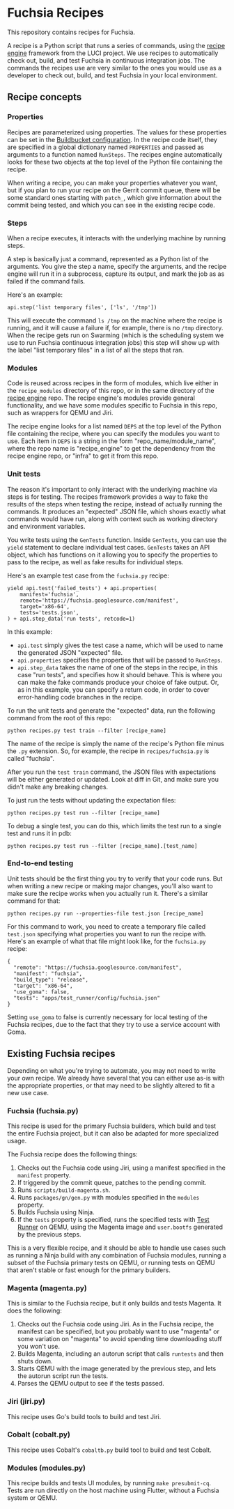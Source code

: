 # Fuchsia Recipes

This repository contains recipes for Fuchsia.

A recipe is a Python script that runs a series of commands, using the
[recipe engine](https://github.com/luci/recipes-py) framework from the LUCI
project. We use recipes to automatically check out, build, and test Fuchsia in
continuous integration jobs. The commands the recipes use are very similar to
the ones you would use as a developer to check out, build, and test Fuchsia in
your local environment.

## Recipe concepts

### Properties

Recipes are parameterized using properties. The values for these properties can
be set in the
[Buildbucket configuration](https://fuchsia.googlesource.com/infra/config/#Buildbucket-configuration).
In the recipe code itself, they are specified in a global dictionary named
`PROPERTIES` and passed as arguments to a function named `RunSteps`. The recipes
engine automatically looks for these two objects at the top level of the Python
file containing the recipe.

When writing a recipe, you can make your properties whatever you want, but if
you plan to run your recipe on the Gerrit commit queue, there will be some
standard ones starting with `patch_`, which give information about the commit
being tested, and which you can see in the existing recipe code.

### Steps

When a recipe executes, it interacts with the underlying machine by running
steps.

A step is basically just a command, represented as a Python list of the
arguments. You give the step a name, specify the arguments, and the recipe
engine will run it in a subprocess, capture its output, and mark the job as
as failed if the command fails.

Here's an example:

```
api.step('list temporary files', ['ls', '/tmp'])
```

This will execute the command `ls /tmp` on the machine where the recipe is
running, and it will cause a failure if, for example, there is no `/tmp`
directory. When the recipe gets run on Swarming (which is the scheduling system
we use to run Fuchsia continuous integration jobs) this step will show up with
the label "list temporary files" in a list of all the steps that ran.

### Modules

Code is reused across recipes in the form of modules, which live either in the
`recipe_modules` directory of this repo, or in the same directory of the
[recipe engine](https://github.com/luci/recipes-py) repo. The recipe engine's
modules provide general functionality, and we have some modules specific to
Fuchsia in this repo, such as wrappers for QEMU and Jiri.

The recipe engine looks for a list named `DEPS` at the top level of the Python
file containing the recipe, where you can specify the modules you want to use.
Each item in `DEPS` is a string in the form "repo_name/module_name", where the
repo name is "recipe_engine" to get the dependency from the recipe engine repo,
or "infra" to get it from this repo.

### Unit tests

The reason it's important to only interact with the underlying machine via
steps is for testing. The recipes framework provides a way to fake the results
of the steps when testing the recipe, instead of actually running the commands.
It produces an "expected" JSON file, which shows exactly what commands would
have run, along with context such as working directory and environment
variables.

You write tests using the `GenTests` function. Inside `GenTests`, you can use
the `yield` statement to declare individual test cases. `GenTests` takes an API
object, which has functions on it allowing you to specify the properties to
pass to the recipe, as well as fake results for individual steps.

Here's an example test case from the `fuchsia.py` recipe:

```
yield api.test('failed_tests') + api.properties(
    manifest='fuchsia',
    remote='https://fuchsia.googlesource.com/manifest',
    target='x86-64',
    tests='tests.json',
) + api.step_data('run tests', retcode=1)
```

In this example:

* `api.test` simply gives the test case a name, which will be used to name the
  generated JSON "expected" file.
* `api.properties` specifies the properties that will be passed to `RunSteps`.
* `api.step_data` takes the name of one of the steps in the recipe, in this
  case "run tests", and specifies how it should behave. This is where you can
  make the fake commands produce your choice of fake output. Or, as in this
  example, you can specify a return code, in order to cover error-handling code
  branches in the recipe.

To run the unit tests and generate the "expected" data, run the following
command from the root of this repo:

```
python recipes.py test train --filter [recipe_name]
```

The name of the recipe is simply the name of the recipe's Python file minus the
`.py` extension. So, for example, the recipe in `recipes/fuchsia.py` is called
"fuchsia".

After you run the `test train` command, the JSON files with expectations will be
either generated or updated. Look at diff in Git, and make sure you didn't make
any breaking changes.

To just run the tests without updating the expectation files:

```
python recipes.py test run --filter [recipe_name]
```

To debug a single test, you can do this, which limits the test run to a single
test and runs it in pdb:

```
python recipes.py test run --filter [recipe_name].[test_name]
```

### End-to-end testing

Unit tests should be the first thing you try to verify that your code runs. But
when writing a new recipe or making major changes, you'll also want to make sure
the recipe works when you actually run it. There's a similar command for that:

```
python recipes.py run --properties-file test.json [recipe_name]
```

For this command to work, you need to create a temporary file called `test.json`
specifying what properties you want to run the recipe with. Here's an example
of what that file might look like, for the `fuchsia.py` recipe:

```
{
  "remote": "https://fuchsia.googlesource.com/manifest",
  "manifest": "fuchsia",
  "build_type": "release",
  "target": "x86-64",
  "use_goma": false,
  "tests": "apps/test_runner/config/fuchsia.json"
}
```

Setting `use_goma` to false is currently necessary for local testing of the
Fuchsia recipes, due to the fact that they try to use a service account with
Goma.

## Existing Fuchsia recipes

Depending on what you're trying to automate, you may not need to write your own
recipe. We already have several that you can either use as-is with the
appropriate properties, or that may need to be slightly altered to fit a new use
case.

### Fuchsia (fuchsia.py)

This recipe is used for the primary Fuchsia builders, which build and test the
entire Fuchsia project, but it can also be adapted for more specialized usage.

The Fuchsia recipe does the following things:

1. Checks out the Fuchsia code using Jiri, using a manifest specified in the
   `manifest` property.
2. If triggered by the commit queue, patches to the pending commit.
3. Runs `scripts/build-magenta.sh`.
4. Runs `packages/gn/gen.py` with modules specified in the `modules` property.
5. Builds Fuchsia using Ninja.
6. If the `tests` property is specified, runs the specified tests with
   [Test Runner](https://fuchsia.googlesource.com/test_runner/) on QEMU, using
   the Magenta image and `user.bootfs` generated by the previous steps.

This is a very flexible recipe, and it should be able to handle use cases such
as running a Ninja build with any combination of Fuchsia modules, running a
subset of the Fuchsia primary tests on QEMU, or running tests on QEMU that
aren't stable or fast enough for the primary builders.

### Magenta (magenta.py)

This is similar to the Fuchsia recipe, but it only builds and tests Magenta. It
does the following:

1. Checks out the Fuchsia code using Jiri. As in the Fuchsia recipe, the
   manifest can be specified, but you probably want to use "magenta" or some
   variation on "magenta" to avoid spending time downloading stuff you won't
   use.
2. Builds Magenta, including an autorun script that calls `runtests` and then
   shuts down.
3. Starts QEMU with the image generated by the previous step, and lets the
   autorun script run the tests.
4. Parses the QEMU output to see if the tests passed.

### Jiri (jiri.py)

This recipe uses Go's build tools to build and test Jiri.

### Cobalt (cobalt.py)

This recipe uses Cobalt's `cobaltb.py` build tool to build and test Cobalt.

### Modules (modules.py)

This recipe builds and tests UI modules, by running `make presubmit-cq`. Tests
are run directly on the host machine using Flutter, without a Fuchsia system or
QEMU.

